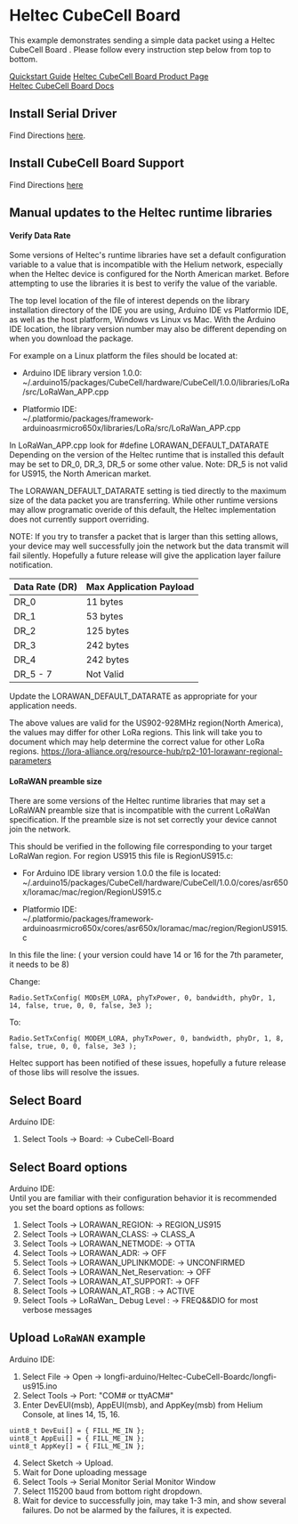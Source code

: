 # Heltec CubeCell Board 

This example demonstrates sending a simple data packet using a Heltec CubeCell Board . Please follow every instruction step below from top to bottom.

[Quickstart Guide](https://developer.helium.com/devices/arduino-quickstart/heltec-cubecell-board)
[Heltec CubeCell Board Product Page](https://heltec.org/project/htcc-ab01/)  
[Heltec CubeCell Board Docs](https://heltec-automation-docs.readthedocs.io/en/latest/cubecell/quick_start.html#)

## Install Serial Driver
Find Directions [here](https://heltec-automation-docs.readthedocs.io/en/latest/general/establish_serial_connection.html).

## Install CubeCell Board Support
Find Directions [here](https://heltec-automation-docs.readthedocs.io/en/latest/cubecell/quick_start.html#install-cubecell-relevant-framework)

## Manual updates to the Heltec runtime libraries
#### Verify Data Rate

Some versions of Heltec's runtime libraries have set a default configuration variable to a value that is incompatible with the Helium network, especially when the Heltec device is configured for the North American market. Before attempting to use the libraries it is best to verify the value of the variable.

The top level location of the file of interest depends on the library installation directory of the IDE you are using, Arduino IDE vs Platformio IDE, as well as the host platform, Windows vs Linux vs Mac. With the Arduino IDE location, the library version number may also be different depending on when you download the package.

For example on a Linux platform the files should be located at:

- Arduino IDE library version 1.0.0:   ~/.arduino15/packages/CubeCell/hardware/CubeCell/1.0.0/libraries/LoRa/src/LoRaWan_APP.cpp

- Platformio IDE:  
~/.platformio/packages/framework-arduinoasrmicro650x/libraries/LoRa/src/LoRaWan_APP.cpp

In LoRaWan_APP.cpp look for #define LORAWAN_DEFAULT_DATARATE
Depending on the version of the Heltec runtime that is installed this default may be set to DR_0, DR_3, DR_5 or some other value.
Note: DR_5 is not valid for US915, the North American market.

The LORAWAN_DEFAULT_DATARATE setting is tied directly to the maximum size of the data packet you are transferring. While other runtime versions may allow programatic overide of this default, the Heltec implementation does not currently support overriding.


NOTE: If you try to transfer a packet that is larger than this setting allows, your device may well successfully join the network but the data transmit will fail silently. Hopefully a future release will give the application layer failure notification.

|Data Rate (DR)  |    Max Application Payload|
-----------------|--------------------------|
|DR_0            |     11 bytes             |
|DR_1            |     53 bytes             |
|DR_2            |     125 bytes            |
|DR_3            |     242 bytes            |
|DR_4            |     242 bytes            |
|DR_5 - 7        |     Not Valid            |

Update the LORAWAN_DEFAULT_DATARATE as appropriate for your application needs.

The above values are valid for the US902-928MHz region(North America), the values may differ for other LoRa regions. This link will take you to document which may help determine the correct value for other LoRa regions.
https://lora-alliance.org/resource-hub/rp2-101-lorawanr-regional-parameters

#### LoRaWAN preamble size
There are some versions of the Heltec runtime libraries that may set a LoRaWAN preamble size that is incompatible with the current LoRaWan specification. If the preamble size is not set correctly your device cannot join the network.

This should be verified in the following file corresponding to your target LoRaWan region. For region US915 this file is RegionUS915.c:

- For Arduino IDE library version 1.0.0 the file is located:    ~/.arduino15/packages/CubeCell/hardware/CubeCell/1.0.0/cores/asr650x/loramac/mac/region/RegionUS915.c

- Platformio IDE:  
~/.platformio/packages/framework-arduinoasrmicro650x/cores/asr650x/loramac/mac/region/RegionUS915.c

In this file the line: ( your version could have 14 or 16 for the 7th parameter, it needs to be 8)

Change:
```
Radio.SetTxConfig( MODsEM_LORA, phyTxPower, 0, bandwidth, phyDr, 1, 14, false, true, 0, 0, false, 3e3 );
```
To:
```
Radio.SetTxConfig( MODEM_LORA, phyTxPower, 0, bandwidth, phyDr, 1, 8, false, true, 0, 0, false, 3e3 );
```

Heltec support has been notified of these issues, hopefully a future release of those libs will resolve the issues.

## Select Board
Arduino IDE:  
1. Select Tools -> Board: -> CubeCell-Board

## Select Board options
Arduino IDE:  
Until you are familiar with their configuration behavior it is recommended you set the board options as follows:
1. Select Tools -> LORAWAN_REGION:   -> REGION_US915
2. Select Tools -> LORAWAN_CLASS:    -> CLASS_A
3. Select Tools -> LORAWAN_NETMODE:  -> OTTA
4. Select Tools -> LORAWAN_ADR:      -> OFF
5. Select Tools -> LORAWAN_UPLINKMODE:      -> UNCONFIRMED
6. Select Tools -> LORAWAN_Net_Reservation: -> OFF
7. Select Tools -> LORAWAN_AT_SUPPORT:      -> OFF
8. Select Tools -> LORAWAN_AT_RGB :         -> ACTIVE
9. Select Tools -> LoRaWan_ Debug Level :   -> FREQ&&DIO      for most verbose messages

## Upload `LoRaWAN` example
Arduino IDE:  
1. Select File -> Open -> longfi-arduino/Heltec-CubeCell-Boardc/longfi-us915.ino
2. Select Tools -> Port: "COM# or ttyACM#" 
3. Enter DevEUI(msb), AppEUI(msb), and AppKey(msb) from Helium Console, at lines 14, 15, 16. 
```
uint8_t DevEui[] = { FILL_ME_IN };
uint8_t AppEui[] = { FILL_ME_IN };
uint8_t AppKey[] = { FILL_ME_IN };
```
4. Select Sketch -> Upload.
5. Wait for Done uploading message
6. Select Tools -> Serial Monitor
Serial Monitor Window
1. Select 115200 baud from bottom right dropdown.
2. Wait for device to successfully join, may take 1-3 min, and show several failures. Do not be alarmed by the failures, it is expected.
